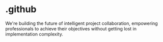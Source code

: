 # .github
We're building the future of intelligent project collaboration, empowering professionals to achieve their objectives without getting lost in implementation complexity.
